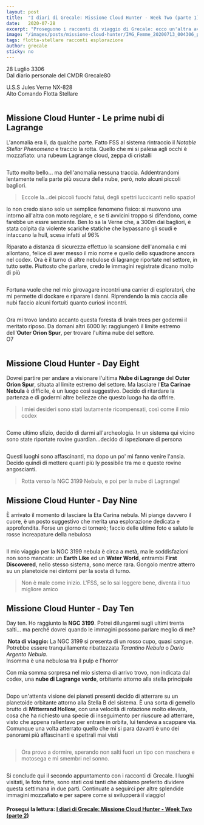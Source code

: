 ```yaml
---
layout: post
title:  "I diari di Grecale: Missione Cloud Hunter - Week Two (parte 1)"
date:   2020-07-28
excerpt: "Proseguono i racconti di viaggio di Grecale: ecco un'altra avvicente settimana della sua avventura in giro per la Galassia"
image: "/images/posts/missione-cloud-hunter/IMG_Femme_20200713_004306_processed.jpg"
tags: flotta-stellare racconti esplorazione
author: grecale
sticky: no
---
```

<div class="box alt">
<p>28 Luglio 3306<br>
Dal diario personale del CMDR Grecale80</p>

<p>U.S.S Jules Verne NX-828<br>
Alto Comando Flotta Stellare</p>
</div>
<span class="image fit"><img src="/images/Elite-Division-png.png" alt=""></span>

## Missione Cloud Hunter - Le prime nubi di Lagrange

L'anomalia era li, da qualche parte. Fatto FSS al sistema rintraccio il _Notable Stellar Phenomena_ e traccio la rotta. Quello che mi si palesa agli occhi è mozzafiato: una rubeum Lagrange cloud, zeppa di cristalli

<div class="box alt">
    <div class="row 50% uniform">
        <div class="4u"><span class="image fit"><a href="/images/posts/missione-cloud-hunter/IMG_20200718_174635.jpg"><img src="{{ "/images/posts/missione-cloud-hunter/IMG_20200718_174635.jpg" | prepend:site.baseurl }}" alt="" title="Immagine 1"/></a></span></div>
        <div class="4u"><span class="image fit"><a href="/images/posts/missione-cloud-hunter/IMG_20200718_144530.jpg"><img src="{{ "/images/posts/missione-cloud-hunter/IMG_20200718_144530.jpg" | prepend:site.baseurl }}" alt="" title="Immagine 2" /></a></span></div>
        <div class="4u$"><span class="image fit"><a href="/images/posts/missione-cloud-hunter/IMG_20200718_144510.jpg"><img src="{{ "/images/posts/missione-cloud-hunter/IMG_20200718_144510.jpg" | prepend:site.baseurl }}" alt="" title="Immagine 3" /></a></span></div>
    </div>
</div>

Tutto molto bello... ma dell'anomalia nessuna traccia. Addentrandomi lentamente nella parte più oscura della nube, però, noto alcuni piccoli bagliori.

> Eccole la...dei piccoli fuochi fatui, degli spettri luccicanti nello spazio! 

Io non credo siano solo un semplice fenomeno fisico: si muovono una intorno all'altra con moto regolare, e se ti avvicini troppo si difendono, come farebbe un essre senziente. Ben lo sa la Verne che, a 300m dai bagliori, è stata colpita da violente scariche statiche che bypassano gli scudi e intaccano la hull, scesa infatti al 96%

Riparato a distanza di sicurezza effettuo la scansione dell'anomalia e mi allontano, felice di aver messo il mio nome e quello dello squadrone ancora nel codex. Ora è il turno di altre nebulose di lagrange riportate nel settore, in tutto sette. Piuttosto che parlare, credo le immagini registrate dicano molto di più

<div class="box alt">
    <div class="row 50% uniform">
        <div class="4u"><span class="image fit"><a href="/images/posts/missione-cloud-hunter/IMG_20200718_175417.jpg"><img src="{{ "/images/posts/missione-cloud-hunter/IMG_20200718_175417.jpg" | prepend:site.baseurl }}" alt="" title="Immagine 4"/></a></span></div>
        <div class="4u"><span class="image fit"><a href="/images/posts/missione-cloud-hunter/IMG_20200718_174858.jpg"><img src="{{ "/images/posts/missione-cloud-hunter/IMG_20200718_174858.jpg" | prepend:site.baseurl }}" alt="" title="Immagine 5" /></a></span></div>
        <div class="4u$"><span class="image fit"><a href="/images/posts/missione-cloud-hunter/IMG_20200718_174920.jpg"><img src="{{ "/images/posts/missione-cloud-hunter/IMG_20200718_174920.jpg" | prepend:site.baseurl }}" alt="" title="Immagine 6" /></a></span></div>
    </div>
</div>

<div class="box alt">
    <div class="row 50% uniform">
        <div class="4u"><span class="image fit"><a href="/images/posts/missione-cloud-hunter/IMG_20200718_174954.jpg"><img src="{{ "/images/posts/missione-cloud-hunter/IMG_20200718_174954.jpg" | prepend:site.baseurl }}" alt="" title="Immagine 7"/></a></span></div>
        <div class="4u"><span class="image fit"><a href="/images/posts/missione-cloud-hunter/IMG_20200718_175229.jpg"><img src="{{ "/images/posts/missione-cloud-hunter/IMG_20200718_175229.jpg" | prepend:site.baseurl }}" alt="" title="Immagine 8" /></a></span></div>
        <div class="4u$"><span class="image fit"><a href="/images/posts/missione-cloud-hunter/IMG_20200718_175214.jpg"><img src="{{ "/images/posts/missione-cloud-hunter/IMG_20200718_175214.jpg" | prepend:site.baseurl }}" alt="" title="Immagine 9" /></a></span></div>
    </div>
</div>

Fortuna vuole che nel mio girovagare incontri una carrier di esploratori, che mi permette di dockare e riparare i danni. Riprendendo la mia caccia alle nubi faccio alcuni fortuiti quanto curiosi incontri.

<div class="box alt">
    <span class="image fit"><a href="/images/posts/missione-cloud-hunter/IMG_20200718_175131.jpg"><img src="{{ "/images/posts/missione-cloud-hunter/IMG_20200718_175131.jpg" | prepend:site.baseurl }}" alt=""  title="Immagine 10"/></a></span>
</div>

Ora mi trovo landato accanto questa foresta di brain trees per godermi il meritato riposo. Da domani altri 6000 ly: raggiungerò il limite estremo dell'**Outer Orion Spur**, per trovare l'ultima nube del settore.<br>
O7

<div class="box alt">
    <div class="row 50% uniform">
        <div class="4u"><span class="image fit"><a href="/images/posts/missione-cloud-hunter/IMG_20200718_175503.jpg"><img src="{{ "/images/posts/missione-cloud-hunter/IMG_20200718_175503.jpg" | prepend:site.baseurl }}" alt="" title="Immagine 11"/></a></span></div>
        <div class="4u"><span class="image fit"><a href="/images/posts/missione-cloud-hunter/IMG_20200718_224649.jpg"><img src="{{ "/images/posts/missione-cloud-hunter/IMG_20200718_224649.jpg" | prepend:site.baseurl }}" alt="" title="Immagine 12"/></a></span></div>
        <div class="4u$"><span class="image fit"><a href="/images/posts/missione-cloud-hunter/IMG_20200718_224704.jpg"><img src="{{ "/images/posts/missione-cloud-hunter/IMG_20200718_224704.jpg" | prepend:site.baseurl }}" alt="" title="Immagine 13" /></a></span></div>
    </div>
</div>

## Missione Cloud Hunter - Day Eight

Dovrei partire per andare a visionare l'ultima **Nube di Lagrange** del **Outer Orion Spur**, situata al limite estremo del settore. Ma lasciare l'**Eta Carinae Nebula** è difficile, è un luogo così suggestivo. Decido di ritardare la partenza e di godermi altre bellezze che questo luogo ha da offrire. 

> I miei desideri sono stati lautamente ricompensati, così come il mio codex

<div class="box alt">
    <div class="row 50% uniform">
        <div class="4u"><span class="image fit"><a href="/images/posts/missione-cloud-hunter/PS_Messages_20200719_124034.jpg"><img src="{{ "/images/posts/missione-cloud-hunter/PS_Messages_20200719_124034.jpg" | prepend:site.baseurl }}" alt="" title="Immagine 14"/></a></span></div>
        <div class="4u"><span class="image fit"><a href="/images/posts/missione-cloud-hunter/IMG_20200719_124230.jpg"><img src="{{ "/images/posts/missione-cloud-hunter/IMG_20200719_124230.jpg" | prepend:site.baseurl }}" alt="" title="Immagine 15"/></a></span></div>
        <div class="4u$"><span class="image fit"><a href="/images/posts/missione-cloud-hunter/IMG_20200719_124216.jpg"><img src="{{ "/images/posts/missione-cloud-hunter/IMG_20200719_124216.jpg" | prepend:site.baseurl }}" alt="" title="Immagine 16" /></a></span></div>
    </div>
</div>

Come ultimo sfizio, decido di darmi all'archeologia. In un sistema qui vicino sono state riportate rovine guardian...decido di ispezionare di persona

<div class="box alt">
    <div class="row 50% uniform">
        <div class="4u"><span class="image fit"><a href="/images/posts/missione-cloud-hunter/IMG_20200719_124329.jpg"><img src="{{ "/images/posts/missione-cloud-hunter/IMG_20200719_124329.jpg" | prepend:site.baseurl }}" alt="" title="Immagine 17"/></a></span></div>
        <div class="4u"><span class="image fit"><a href="/images/posts/missione-cloud-hunter/IMG_20200719_124344.jpg"><img src="{{ "/images/posts/missione-cloud-hunter/IMG_20200719_124344.jpg" | prepend:site.baseurl }}" alt="" title="Immagine 18"/></a></span></div>
        <div class="4u$"><span class="image fit"><a href="/images/posts/missione-cloud-hunter/IMG_20200719_124402.jpg"><img src="{{ "/images/posts/missione-cloud-hunter/IMG_20200719_124402.jpg" | prepend:site.baseurl }}" alt="" title="Immagine 19" /></a></span></div>
    </div>
</div>

Questi luoghi sono affascinanti, ma dopo un po' mi fanno venire l'ansia. Decido quindi di mettere quanti più ly possibile tra me e queste rovine angoscianti. 

> Rotta verso la NGC 3199 Nebula, e poi per la nube di Lagrange!

## Missione Cloud Hunter - Day Nine

È arrivato il momento di lasciare la Eta Carina nebula. Mi piange davvero il cuore, è un posto suggestivo che merita una esplorazione dedicata e approfondita. Forse un giorno ci tornerò; faccio delle ultime foto e saluto le rosse increapature della nebulosa

<div class="box alt">
    <span class="image fit"><a href="/images/posts/missione-cloud-hunter/IMG_20200721_003926.jpg"><img src="{{ "/images/posts/missione-cloud-hunter/IMG_20200721_003926.jpg" | prepend:site.baseurl }}" alt=""  title="Immagine 20"/></a></span>
</div>

Il mio viaggio per la NGC 3199 nebula è circa a metà, ma le soddisfazioni non sono mancate: un **Earth Like** ed un **Water World**, entrambi **First Discovered**, nello stesso sistema, sono merce rara. Gongolo mentre atterro su un planetoide nei dintorni per la sosta di turno. 

> Non è male come inizio. L'FSS, se lo sai leggere bene, diventa il tuo migliore amico

## Missione Cloud Hunter - Day Ten

Day ten. Ho raggiunto la **NGC 3199**. Potrei dilungarmi sugli ultimi trenta salti... ma perché dovrei quando le immagini possono parlare meglio di me?

<div class="box alt">
    <div class="row 50% uniform">
        <div class="6u"><span class="image fit"><a href="/images/posts/missione-cloud-hunter/IMG_20200722_005422.jpg"><img src="{{ "/images/posts/missione-cloud-hunter/IMG_20200722_005422.jpg" | prepend:site.baseurl }}" alt="" title="Immagine 21"/></a></span></div>
        <div class="6u$"><span class="image fit"><a href="/images/posts/missione-cloud-hunter/IMG_20200722_005447.jpg"><img src="{{ "/images/posts/missione-cloud-hunter/IMG_20200722_005447.jpg" | prepend:site.baseurl }}" alt="" title="Immagine 22" /></a></span></div>
    </div>
</div>

<div class="box alt">
    <div class="row 50% uniform">
        <div class="6u"><span class="image fit"><a href="/images/posts/missione-cloud-hunter/IMG_20200722_005506.jpg"><img src="{{ "/images/posts/missione-cloud-hunter/IMG_20200722_005506.jpg" | prepend:site.baseurl }}" alt="" title="Immagine 23"/></a></span></div>
        <div class="6u$"><span class="image fit"><a href="/images/posts/missione-cloud-hunter/IMG_20200722_005517.jpg"><img src="{{ "/images/posts/missione-cloud-hunter/IMG_20200722_005517.jpg" | prepend:site.baseurl }}" alt="" title="Immagine 24" /></a></span></div>
    </div>
</div>

<div class="box">
<i class="fa fa-lightbulb-o fa-lg" aria-hidden="true" style="color: #f07b05;"></i>&nbsp;<b>Nota di viaggio:</b>&nbsp;La NGC 3199 si presenta di un rosso cupo, quasi sangue. Potrebbe essere tranquillamente ribattezzata <i>Tarantino Nebula</i> o <i>Dario Argento Nebula</i>.<br>Insomma è una nebulosa tra il pulp e l'horror</div>

<div class="box alt">
    <div class="row 50% uniform">
        <div class="6u"><span class="image fit"><a href="/images/posts/missione-cloud-hunter/IMG_20200722_005536.jpg"><img src="{{ "/images/posts/missione-cloud-hunter/IMG_20200722_005536.jpg" | prepend:site.baseurl }}" alt="" title="Immagine 25"/></a></span></div>
        <div class="6u$"><span class="image fit"><a href="/images/posts/missione-cloud-hunter/IMG_20200722_005737.jpg"><img src="{{ "/images/posts/missione-cloud-hunter/IMG_20200722_005737.jpg" | prepend:site.baseurl }}" alt="" title="Immagine 26" /></a></span></div>
    </div>
</div>

Con mia somma sorpresa nel mio sistema di arrivo trovo, non indicata dal codex, una <b>nube di Lagrange verde</b>, orbitante attorno alla stella principale

<div class="box alt">
    <span class="image fit"><a href="/images/posts/missione-cloud-hunter/IMG_20200722_005709.jpg"><img src="{{ "/images/posts/missione-cloud-hunter/IMG_20200722_005709.jpg" | prepend:site.baseurl }}" alt=""  title="Immagine 27"/></a></span>
</div>

Dopo un'attenta visione dei pianeti presenti decido di atterrare su un planetoide orbitante attorno alla Stella B del sistema. È una sorta di gemello brutto di **Mitterrand Hollow**, con una velocità di rotazione molto elevata, cosa che ha richiesto una specie di inseguimento per riuscure ad atterrare, visto che appena rallentavo per entrare in orbita, lui tendeva a scappare via. Comunque una volta atterrato quello che mi si para davanti è uno dei panorami più affascinanti e spettrali mai visti

<div class="box alt">
    <span class="image fit"><a href="/images/posts/missione-cloud-hunter/IMG_20200722_005831.jpg"><img src="{{ "/images/posts/missione-cloud-hunter/IMG_20200722_005831.jpg" | prepend:site.baseurl }}" alt=""  title="Immagine 28"/></a></span>
</div>

> Ora provo a dormire, sperando non salti fuori un tipo con maschera e motosega e mi smembri nel sonno.

<span class="image fit"><img src="/images/Elite-Division-png.png" alt=""></span>

Si conclude qui il secondo appuntamento con i racconti di Grecale. I luoghi visitati, le foto fatte, sono stati così tanti che abbiamo preferito dividere questa settimana in due parti. Continuate a seguirci per altre splendide immagini mozzafiato e per sapere come si svilupperà il viaggio!

#### Prosegui la lettura:  [I diari di Grecale: Missione Cloud Hunter - Week Two (parte 2)](/blog/missione-cloud-hunter-w2p2/)
